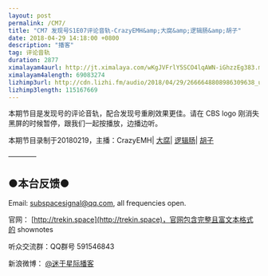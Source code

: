 ```yaml
---
layout: post
permalink: /CM7/
title: "CM7 发现号S1E07评论音轨-CrazyEMH&amp;大腐&amp;逻辑肠&amp;胡子"
date: 2018-04-29 14:18:00 +0800
description: "播客"
tag: 评论音轨
duration: 2877
ximalayam4aurl: http://jt.ximalaya.com/wKgJVFrlY5SCO4lqAWN-iGhzzEg383.m4a?channel=rss&amp;album_id=3135361&amp;track_id=85537742&amp;uid=6418191&amp;jt=http://audio.xmcdn.com/group40/M03/F2/1D/wKgJVFrlY5SCO4lqAWN-iGhzzEg383.m4a
ximalayam4alength: 69083274
lizhimp3url: http://cdn.lizhi.fm/audio/2018/04/29/2666648808986309638_ud.mp3
lizhimp3length: 115167669
---   
```


本期节目是发现号的评论音轨，配合发现号重刷效果更佳。请在 CBS logo 刚消失黑屏的时候暂停，跟我们一起按播放，边播边听。

本期节目录制于20180219，主播：CrazyEMH\| [大腐](https://weibo.com/u/5113590549)\| [逻辑肠](https://weibo.com/u/5682045870)\| [胡子](https://weibo.com/p/1005051764117203)

————

## ●本台反馈●

Email: [subspacesignal@qq.com](mailto:subspacesignal@qq.com), all frequencies open.

官网： [http://trekin.space](http://trekin.space)，官网包含完整且富文本格式的 shownotes

听众交流群：QQ群号 591546843

新浪微博： [@迷于星际播客](http://weibo.com/lostinst)
